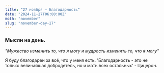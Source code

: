 ```yaml
---
title: "27 ноября – Благодарность"
date: "2024-11-27T06:00:00Z"
moth: "november"
slug: "november-day-27"
---
```


### Мысли на день. 
_"Мужество изменить то, что я могу и мудрость изменить то, что я могу"_

Я буду благодарен за всё, что у меня есть. 'Благодарность - это не только величайшая добродетель, но и мать всех остальных' - Цицерон.
